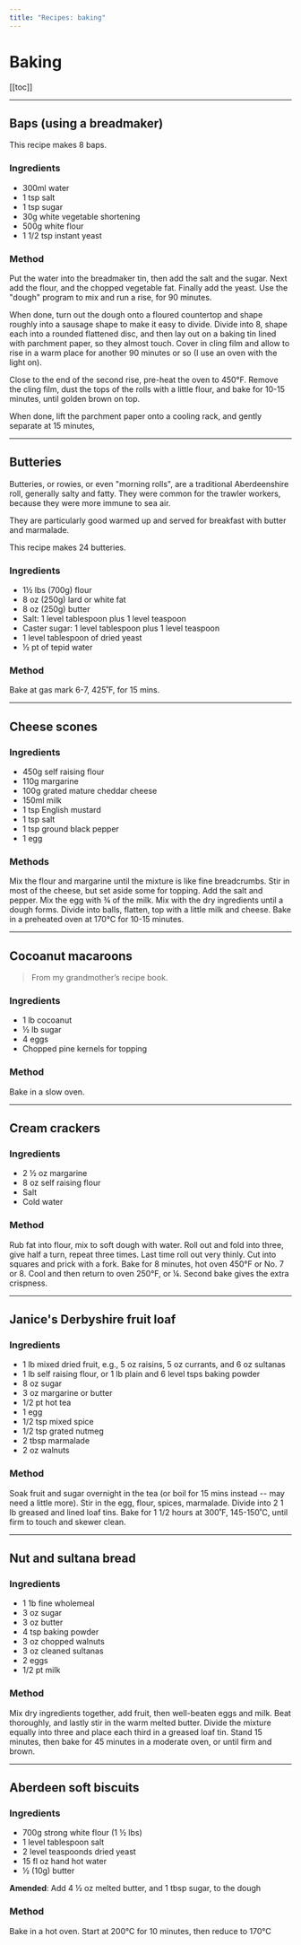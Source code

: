 ```yaml
---
title: "Recipes: baking"
---
```


# Baking

[[toc]]

---

## Baps (using a breadmaker)

This recipe makes 8 baps.

### Ingredients

* 300ml water
* 1 tsp salt
* 1 tsp sugar
* 30g white vegetable shortening
* 500g white flour
* 1 1/2 tsp instant yeast

### Method

Put the water into the breadmaker tin, then add the salt and the sugar. Next add
the flour, and the chopped vegetable fat. Finally add the yeast. Use the "dough"
program to mix and run a rise, for 90 minutes.

When done, turn out the dough onto a floured countertop and shape roughly into a
sausage shape to make it easy to divide. Divide into 8, shape each into a
rounded flattened disc, and then lay out on a baking tin lined with parchment
paper, so they almost touch. Cover in cling film and allow to rise in a warm
place for another 90 minutes or so (I use an oven with the light on).

Close to the end of the second rise, pre-heat the oven to 450°F. Remove the
cling film, dust the tops of the rolls with a little flour, and bake for 10-15
minutes, until golden brown on top.

When done, lift the parchment paper onto a cooling rack, and gently separate at
15 minutes,

---

## Butteries

Butteries, or rowies, or even "morning rolls", are a traditional Aberdeenshire
roll, generally salty and fatty. They were common for the trawler
workers, because they were more immune to sea air.

They are particularly good warmed up and served for breakfast
with butter and marmalade.

This recipe makes 24 butteries.

### Ingredients

* 1½ lbs (700g) flour
* 8 oz (250g) lard or white fat
* 8 oz (250g) butter
* Salt: 1 level tablespoon plus 1 level teaspoon
* Caster sugar: 1 level tablespoon plus 1 level teaspoon
* 1 level tablespoon of dried yeast
* ½ pt of tepid water

### Method

Bake at gas mark 6-7, 425˚F, for 15 mins.

---

## Cheese scones

### Ingredients

* 450g self raising flour
* 110g margarine
* 100g grated mature cheddar cheese
* 150ml milk
* 1 tsp English mustard
* 1 tsp salt
* 1 tsp ground black pepper
* 1 egg

### Methods

Mix the flour and margarine until the mixture is like fine breadcrumbs.
Stir in most of the cheese, but set aside some for topping.
Add the salt and pepper.
Mix the egg with ¾ of the milk.
Mix with the dry ingredients until a dough forms.
Divide into balls, flatten, top with a little milk and cheese.
Bake in a preheated oven at 170°C for 10-15 minutes.

---

## Cocoanut macaroons

> From my grandmother’s recipe book.

### Ingredients

* 1 lb cocoanut
* ½ lb sugar
* 4 eggs
* Chopped pine kernels for topping

### Method

Bake in a slow oven.

---

## Cream crackers

### Ingredients

* 2 ½ oz margarine
* 8 oz self raising flour
* Salt
* Cold water

### Method

Rub fat into flour, mix to soft dough with water.
Roll out and fold into three, give half a turn, repeat three times.
Last time roll out very thinly.
Cut into squares and prick with a fork.
Bake for 8 minutes, hot oven 450°F or No. 7 or 8.
Cool and then return to oven 250°F, or ¼.
Second bake gives the extra crispness.

---

## Janice's Derbyshire fruit loaf

### Ingredients

* 1 lb mixed dried fruit, e.g., 5 oz raisins, 5 oz currants, and 6 oz sultanas
* 1 lb self raising flour, or 1 lb plain and 6 level tsps baking powder
* 8 oz sugar
* 3 oz margarine or butter
* 1/2 pt hot tea
* 1 egg
* 1/2 tsp mixed spice
* 1/2 tsp grated nutmeg
* 2 tbsp marmalade
* 2 oz walnuts

### Method

Soak fruit and sugar overnight in the tea (or boil for 15 mins instead -- may
need a little more). Stir in the egg, flour, spices, marmalade. Divide into 2 1
lb greased and lined loaf tins. Bake for 1 1/2 hours at 300˚F, 145-150˚C, until
firm to touch and skewer clean.

---

## Nut and sultana bread

### Ingredients

* 1 1b fine wholemeal
* 3 oz sugar
* 3 oz butter
* 4 tsp baking powder
* 3 oz chopped walnuts
* 3 oz cleaned sultanas
* 2 eggs
* 1/2 pt milk

### Method

Mix dry ingredients together, add fruit, then well-beaten eggs and milk. Beat
thoroughly, and lastly stir in the warm melted butter. Divide the mixture
equally into three and place each third in a greased loaf tin. Stand 15 minutes,
then bake for 45 minutes in a moderate oven, or until firm and brown.

---

## Aberdeen soft biscuits

### Ingredients

* 700g strong white flour (1 ½ lbs)
* 1 level tablespoon salt
* 2 level teaspoonds dried yeast
* 15 fl oz hand hot water
* ½ (10g) butter

**Amended**: Add 4 ½ oz melted butter, and 1 tbsp sugar, to the dough

### Method

Bake in a hot oven. Start at 200°C for 10 minutes, then reduce to 170°C

